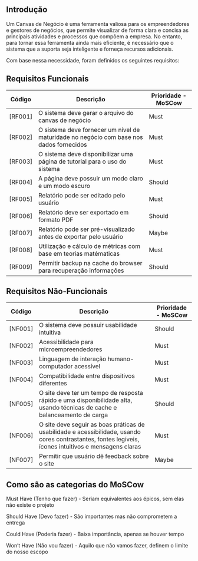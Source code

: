 ## Introdução
Um Canvas de Negócio é uma ferramenta valiosa para os empreendedores e gestores de negócios, que permite visualizar de forma clara e concisa as principais atividades e processos que compõem a empresa. No entanto, para tornar essa ferramenta ainda mais eficiente, é necessário que o sistema que a suporta seja inteligente e forneça recursos adicionais.

Com base nessa necessidade, foram definidos os seguintes requisitos:

## Requisitos Funcionais

| Código | Descrição | Prioridade - MoSCow
|---|---|---|
[RF001] | O sistema deve gerar o arquivo do canvas de negócio | Must
[RF002] | O sistema deve fornecer um nível de maturidade no negócio com base nos dados fornecidos | Must
[RF003] | O sistema deve disponibilizar uma página de tutorial para o uso do sistema | Must
[RF004] | A página deve possuir um modo claro e um modo escuro | Should
[RF005] | Relatório pode ser editado pelo usuário | Must
[RF006] | Relatório deve ser exportado em formato PDF | Should
[RF007] | Relatório pode ser pré-visualizado antes de exportar pelo usuário | Maybe
[RF008] | Utilização e cálculo de métricas com base em teorias matématicas | Must
[RF009] | Permitir backup na cache do browser para recuperação informações | Should

## Requisitos Não-Funcionais

| Código | Descrição | Prioridade - MoSCow
|---|---|---|
[NF001] | O sistema deve possuir usabilidade intuitiva|  Should
[NF002] | Acessibilidade para microempreendedores | Must
[NF003] | Linguagem de interação humano-computador acessível | Must
[NF004] | Compatibilidade entre dispositivos diferentes | Must
[NF005] | O site deve ter um tempo de resposta rápido e uma disponibilidade alta, usando técnicas de cache e balanceamento de carga | Should
[NF006] | O site deve seguir as boas práticas de usabilidade e acessibilidade, usando cores contrastantes, fontes legíveis, ícones intuitivos e mensagens claras | Must
[NF007] | Permitir que usuário dê feedback sobre o site | Maybe


## Como são as categorias do MoSCow
Must Have (Tenho que fazer) - Seriam equivalentes aos épicos, sem elas não existe o projeto 

Should Have (Devo fazer) - São importantes mas não comprometem a entrega

Could Have (Poderia fazer) - Baixa importância, apenas se houver tempo

Won’t Have (Não vou fazer) - Aquilo que não vamos fazer, definem o limite do nosso escopo




